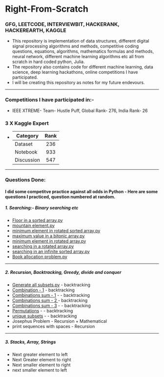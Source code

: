 # Right-From-Scratch 

### GFG, LEETCODE, INTERVIEWBIT, HACKERANK, HACKEREARTH, KAGGLE

- This repository is implementation of data structures, different digital signal processing algorithms and methods, competitive coding questions, equations, algorithms, mathematics formulas and methods, neural network, different machine learning algorithms etc all from scratch in hard coded python, Julia.
- The repository also contains code for different machine learning, data science, deep learning hackathons, online competitions I have participated.   
- I will be creating this repository as notes for my future endevours.
---
### Competitions I have participated in:- 
- IEEE XTREME- Team- Hustle Puff, Global Rank- 276, India Rank- 26

### 3 X Kaggle Expert

 -   | Category                   | Rank              |
     | -------------              |:-----------------:|
     | Dataset                    | 236               |
     | Notebook                   | 933               |
     | Discussion                 | 547               |
     
 ---
 
 ### Questions Done:
 #### I did some competitve practice against all odds in Python - Here are some questions I practiced, question numbered at random.
##### 1. Searching:- Binary searching etc
- [Floor in a sorted array.py](https://github.com/abhishek-parashar/Right-From-Scratch/blob/master/DSA/Floor%20in%20a%20sorted%20array.py)
- [mountain element.py](https://github.com/abhishek-parashar/Right-From-Scratch/blob/master/DSA/mountain%20element.py)
- [minimum element in rotated sorted array.py](https://github.com/abhishek-parashar/Right-From-Scratch/blob/master/DSA/minimum%20element%20in%20a%20rotated%20sorted%20array.py)
- [maximum value in a bitonic array.py](https://github.com/abhishek-parashar/Right-From-Scratch/blob/master/DSA/maximum%20value%20in%20a%20bitonic%20array.py)
- [minimum element in rotated array.py](https://github.com/abhishek-parashar/Right-From-Scratch/blob/master/DSA/minimum%20element%20in%20rotated%20array..py)
- [searching in a rotated array.py](https://github.com/abhishek-parashar/Right-From-Scratch/blob/master/DSA/searching%20in%20a%20rotated%20array.py)
- [searching in an infinite sorted array.py](https://github.com/abhishek-parashar/Right-From-Scratch/blob/master/DSA/searching-infinite-sorted-array.py)
- [Book allocation problem.py](https://github.com/abhishek-parashar/Right-From-Scratch/blob/master/DSA/Book%20allocation%20Problem.py)
---
##### 2. Recursion, Backtracking, Greedy, divide and conquer

- [Generate all subsets.py](https://github.com/abhishek-parashar/Right-From-Scratch/blob/master/DSA/Generate%20all%20subsets.py) - backtracking
- [Combination - 1](https://github.com/abhishek-parashar/Right-From-Scratch/blob/master/DSA/combination-1.py) - backtracking
- [Combinations sum - 1](https://github.com/abhishek-parashar/Right-From-Scratch/blob/master/DSA/combination%20sum%20I.py) -  - backtracking
- [Combinations sum - 2 ](https://github.com/abhishek-parashar/Right-From-Scratch/blob/master/DSA/combination-sum-II.py)  - backtracking
- [Combinations sum - 3](https://github.com/abhishek-parashar/Right-From-Scratch/blob/master/DSA/combination-sum-3.py) -  - backtracking
- [Permutations](https://github.com/abhishek-parashar/Right-From-Scratch/blob/master/DSA/permutations%20of%20an%20array.py) -  - backtracking
- [unique subsets](https://github.com/abhishek-parashar/Right-From-Scratch/blob/master/DSA/unique-subsets-repeating-no.py) -  - backtracking
- Josephus Problem - Recursion + Mathematical
- print sequences with spaces - Recursion 
---
##### 3. Stacks, Array, Strings

- Next greater element to left
- Next Greater element to right
- Next smaller element to right
- next smaller element to left

